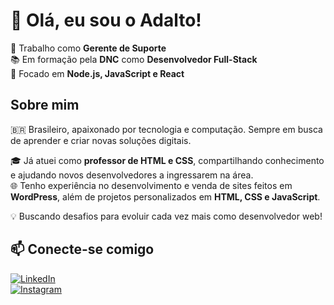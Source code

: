 # 👋 Olá, eu sou o Adalto!  

💼 Trabalho como **Gerente de Suporte**  
📚 Em formação pela **DNC** como **Desenvolvedor Full-Stack**  
🚀 Focado em **Node.js, JavaScript e React**  

## Sobre mim  
🇧🇷 Brasileiro, apaixonado por tecnologia e computação. Sempre em busca de aprender e criar novas soluções digitais.  

🎓 Já atuei como **professor de HTML e CSS**, compartilhando conhecimento e ajudando novos desenvolvedores a ingressarem na área.  
🌐 Tenho experiência no desenvolvimento e venda de sites feitos em **WordPress**, além de projetos personalizados em **HTML, CSS e JavaScript**.  

💡 Buscando desafios para evoluir cada vez mais como desenvolvedor web!  

## 📫 Conecte-se comigo  
[![LinkedIn](https://img.shields.io/badge/LinkedIn-Perfil-blue?style=flat&logo=linkedin)](https://www.linkedin.com/in/adaltor95/)  
[![Instagram](https://img.shields.io/badge/Instagram-Adalto_Ribeiro-purple?style=flat&logo=instagram)](https://www.instagram.com/adalto95?igsh=MW5zazd1N2tzc2l2Yw%3D%3D)  
